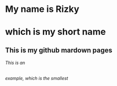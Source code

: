 # My name is Rizky <h1> which is my short name
## This is my github mardown pages
###### This is an <h6> example, which is the smallest
